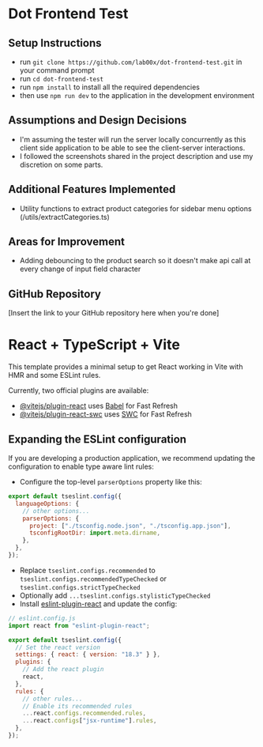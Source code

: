# Dot Frontend Test

## Setup Instructions

- run `git clone https://github.com/lab00x/dot-frontend-test.git` in your command prompt
- run `cd dot-frontend-test`
- run `npm install` to install all the required dependencies
- then use `npm run dev` to the application in the development environment

## Assumptions and Design Decisions

- I'm assuming the tester will run the server locally concurrently as this client side application to be able to see the client-server interactions.
- I followed the screenshots shared in the project description and use my discretion on some parts.

## Additional Features Implemented

- Utility functions to extract product categories for sidebar menu options (/utils/extractCategories.ts)

## Areas for Improvement

- Adding debouncing to the product search so it doesn't make api call at every change of input field character

## GitHub Repository

[Insert the link to your GitHub repository here when you're done]

<!-- ***************************************************** -->

# React + TypeScript + Vite

This template provides a minimal setup to get React working in Vite with HMR and some ESLint rules.

Currently, two official plugins are available:

- [@vitejs/plugin-react](https://github.com/vitejs/vite-plugin-react/blob/main/packages/plugin-react/README.md) uses [Babel](https://babeljs.io/) for Fast Refresh
- [@vitejs/plugin-react-swc](https://github.com/vitejs/vite-plugin-react-swc) uses [SWC](https://swc.rs/) for Fast Refresh

## Expanding the ESLint configuration

If you are developing a production application, we recommend updating the configuration to enable type aware lint rules:

- Configure the top-level `parserOptions` property like this:

```js
export default tseslint.config({
  languageOptions: {
    // other options...
    parserOptions: {
      project: ["./tsconfig.node.json", "./tsconfig.app.json"],
      tsconfigRootDir: import.meta.dirname,
    },
  },
});
```

- Replace `tseslint.configs.recommended` to `tseslint.configs.recommendedTypeChecked` or `tseslint.configs.strictTypeChecked`
- Optionally add `...tseslint.configs.stylisticTypeChecked`
- Install [eslint-plugin-react](https://github.com/jsx-eslint/eslint-plugin-react) and update the config:

```js
// eslint.config.js
import react from "eslint-plugin-react";

export default tseslint.config({
  // Set the react version
  settings: { react: { version: "18.3" } },
  plugins: {
    // Add the react plugin
    react,
  },
  rules: {
    // other rules...
    // Enable its recommended rules
    ...react.configs.recommended.rules,
    ...react.configs["jsx-runtime"].rules,
  },
});
```
